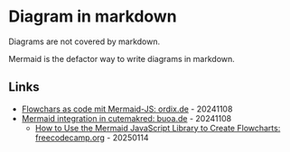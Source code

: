 # Diagram in markdown

Diagrams are not covered by markdown.

Mermaid is the defactor way to write diagrams in markdown.

## Links

* [Flowchars as code mit Mermaid-JS: ordix.de](https://blog.ordix.de/flowcharts-as-code-mit-mermaid-js) - 20241108
* [Mermaid integration in cutemakred: buoa.de](https://buoa.de/wiki/mermaid-integration-in-cutemarked) - 20241108
  * [How to Use the Mermaid JavaScript Library to Create Flowcharts: freecodecamp.org](https://www.freecodecamp.org/news/use-mermaid-javascript-library-to-create-flowcharts/) - 20250114
